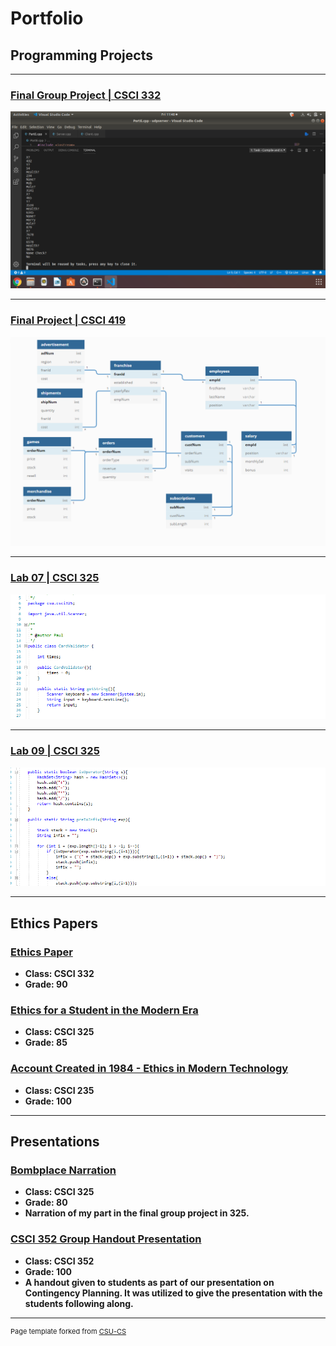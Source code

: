 Portfolio
=========

Programming Projects
--------------------

---
### [Final Group Project | CSCI 332](project3)

![332-GroupFinal](images/project1.png)

---
### [Final Project | CSCI 419](project4)

![419-Final](images/Delivery3.png)

---
### [Lab 07 | CSCI 325](project1)

![325-Lab-07](images/project2.png)

---
### [Lab 09 | CSCI 325](project2)

![325-lab09](images/project3.png)

---

Ethics Papers
-------------

### [Ethics Paper](/pdf/NetworkingPaper.docx)

-   **Class: CSCI 332**  
-   **Grade: 90**

### [Ethics for a Student in the Modern Era](/pdf/EthicsPaperCSCI325.docx)

-   **Class: CSCI 325** 
-   **Grade: 85**

### [Account Created in 1984 - Ethics in Modern Technology](/pdf/235Paper.docx)

-   **Class: CSCI 235** 
-   **Grade: 100**

---

Presentations
-------------

### [Bombplace Narration](/pdf/bombPlacePaulMcGlothlin.flv)

- **Class: CSCI 325** 
- **Grade: 80**
- **Narration of my part in the final group project in 325.**


### [CSCI 352 Group Handout Presentation](/pdf/CSCI352ContingencyPlanningProject–McGlothlinHarrison.docx)

- **Class: CSCI 352** 
- **Grade: 100**
- **A handout given to students as part of our presentation on Contingency Planning. It was utilized to give the presentation with the students following along.**

---

<p style="font-size:11px">Page template forked from <a href="https://github.com/csu-cs/csci-portfolio">CSU-CS</a></p>
<!-- Remove above link if you don't want to attributive -->
